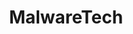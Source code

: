 ---
title: MalwareTech
description: A mix of in-depth nuanced takes on current events and highly technical original research by Marcus Hutchins. I cover a wide array of topics such as vulnerability research, threat intelligence, national security, reverse engineering, and Windows internals.
url: https://malwaretech.com/
image:
    # url: '/assets/images/cafe.png'
    # alt: 'Cafe'
tags: ['blog', 'malware']
pubDate: 2024-03-03
draft: false
---